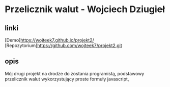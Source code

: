 # Przelicznik walut - Wojciech Dziugieł

## linki 
[Demo]https://wojteek7.github.io/projekt2/ <br />
[Repozytorium]https://github.com/wojteek7/projekt2.git

## opis
Mój drugi projekt na drodze do zostania programistą, podstawowy przelicznik walut wykorzystujący proste formuły javascript,

